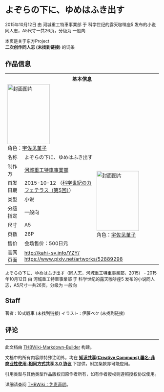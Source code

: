 # よぞらの下に、ゆめはふき出す

<!-- source html: G:\repos\THBWiki-Markdown-Builder\THBWikiMarkdown\Temp\main\c\ca\ns0%3A%E3%82%88%E3%81%9E%E3%82%89%E3%81%AE%E4%B8%8B%E3%81%AB%E3%80%81%E3%82%86%E3%82%81%E3%81%AF%E3%81%B5%E3%81%8D%E5%87%BA%E3%81%99.html -->

2015年10月12日 由 河城重工特車事業部 于 科学世纪的露天咖啡座5 发布的小说同人志，A5尺寸一共26页，分级为 一般向

本页是关于东方Project  
 **二次创作同人志 (未找到链接)** 的词条
## 作品信息

<table><tbody><tr><th colspan="3">基本信息</th></tr><tr><td class="cover-artwork-mobile" colspan="2"><a href="./文件-よぞらの下に、ゆめはふき出す封面.jpg.md" class="image" title="封面图片"><img alt="封面图片" src="https://upload.thwiki.cc/thumb/0/0f/%E3%82%88%E3%81%9E%E3%82%89%E3%81%AE%E4%B8%8B%E3%81%AB%E3%80%81%E3%82%86%E3%82%81%E3%81%AF%E3%81%B5%E3%81%8D%E5%87%BA%E3%81%99%E5%B0%81%E9%9D%A2.jpg/138px-%E3%82%88%E3%81%9E%E3%82%89%E3%81%AE%E4%B8%8B%E3%81%AB%E3%80%81%E3%82%86%E3%82%81%E3%81%AF%E3%81%B5%E3%81%8D%E5%87%BA%E3%81%99%E5%B0%81%E9%9D%A2.jpg" decoding="async" loading="lazy" width="138" height="196" srcset="https://upload.thwiki.cc/thumb/0/0f/%E3%82%88%E3%81%9E%E3%82%89%E3%81%AE%E4%B8%8B%E3%81%AB%E3%80%81%E3%82%86%E3%82%81%E3%81%AF%E3%81%B5%E3%81%8D%E5%87%BA%E3%81%99%E5%B0%81%E9%9D%A2.jpg/207px-%E3%82%88%E3%81%9E%E3%82%89%E3%81%AE%E4%B8%8B%E3%81%AB%E3%80%81%E3%82%86%E3%82%81%E3%81%AF%E3%81%B5%E3%81%8D%E5%87%BA%E3%81%99%E5%B0%81%E9%9D%A2.jpg 1.5x, https://upload.thwiki.cc/thumb/0/0f/%E3%82%88%E3%81%9E%E3%82%89%E3%81%AE%E4%B8%8B%E3%81%AB%E3%80%81%E3%82%86%E3%82%81%E3%81%AF%E3%81%B5%E3%81%8D%E5%87%BA%E3%81%99%E5%B0%81%E9%9D%A2.jpg/276px-%E3%82%88%E3%81%9E%E3%82%89%E3%81%AE%E4%B8%8B%E3%81%AB%E3%80%81%E3%82%86%E3%82%81%E3%81%AF%E3%81%B5%E3%81%8D%E5%87%BA%E3%81%99%E5%B0%81%E9%9D%A2.jpg 2x" data-file-width="721" data-file-height="1024"></a><div class="cover-char">角色：<a href="./宇佐见堇子.md" title="宇佐见堇子">宇佐见堇子</a></div></td>
</tr><tr><td class="label">名称</td><td colspan="2"> よぞらの下に、ゆめはふき出す </td></tr><tr><td class="label">制作方</td><td><a href="./河城重工特車事業部.md" title="河城重工特車事業部">河城重工特車事業部</a></td><td class="cover-artwork" rowspan="7" style="min-width:196px;"><a href="./文件-よぞらの下に、ゆめはふき出す封面.jpg.md" class="image" title="封面图片"><img alt="封面图片" src="https://upload.thwiki.cc/thumb/0/0f/%E3%82%88%E3%81%9E%E3%82%89%E3%81%AE%E4%B8%8B%E3%81%AB%E3%80%81%E3%82%86%E3%82%81%E3%81%AF%E3%81%B5%E3%81%8D%E5%87%BA%E3%81%99%E5%B0%81%E9%9D%A2.jpg/138px-%E3%82%88%E3%81%9E%E3%82%89%E3%81%AE%E4%B8%8B%E3%81%AB%E3%80%81%E3%82%86%E3%82%81%E3%81%AF%E3%81%B5%E3%81%8D%E5%87%BA%E3%81%99%E5%B0%81%E9%9D%A2.jpg" decoding="async" loading="lazy" width="138" height="196" srcset="https://upload.thwiki.cc/thumb/0/0f/%E3%82%88%E3%81%9E%E3%82%89%E3%81%AE%E4%B8%8B%E3%81%AB%E3%80%81%E3%82%86%E3%82%81%E3%81%AF%E3%81%B5%E3%81%8D%E5%87%BA%E3%81%99%E5%B0%81%E9%9D%A2.jpg/207px-%E3%82%88%E3%81%9E%E3%82%89%E3%81%AE%E4%B8%8B%E3%81%AB%E3%80%81%E3%82%86%E3%82%81%E3%81%AF%E3%81%B5%E3%81%8D%E5%87%BA%E3%81%99%E5%B0%81%E9%9D%A2.jpg 1.5x, https://upload.thwiki.cc/thumb/0/0f/%E3%82%88%E3%81%9E%E3%82%89%E3%81%AE%E4%B8%8B%E3%81%AB%E3%80%81%E3%82%86%E3%82%81%E3%81%AF%E3%81%B5%E3%81%8D%E5%87%BA%E3%81%99%E5%B0%81%E9%9D%A2.jpg/276px-%E3%82%88%E3%81%9E%E3%82%89%E3%81%AE%E4%B8%8B%E3%81%AB%E3%80%81%E3%82%86%E3%82%81%E3%81%AF%E3%81%B5%E3%81%8D%E5%87%BA%E3%81%99%E5%B0%81%E9%9D%A2.jpg 2x" data-file-width="721" data-file-height="1024"></a><div class="cover-char">角色：<a href="./宇佐见堇子.md" title="宇佐见堇子">宇佐见堇子</a></div></td>
</tr><tr><td class="label">首发日期</td><td>2015-10-12&#160;（<a href="/展会作品列表?e=%E7%A7%91%E5%AD%A6%E4%B8%96%E7%BA%AA%E7%9A%84%E9%9C%B2%E5%A4%A9%E5%92%96%E5%95%A1%E5%BA%A7%235">科学世紀のカフェテラス（第5回）</a>）</td></tr><tr><td class="label">类型</td><td>小说</td></tr><tr><td class="label">分级指定</td><td>一般向</td></tr><tr><td class="label">尺寸</td><td>A5</td></tr><tr><td class="label">页数</td><td>26P</td></tr><tr><td class="label">售价</td><td>会场售价：500日元</td></tr>
<tr><td class="label">官网页面</td><td colspan="2"><a rel="nofollow" class="external free" href="http://kahi-sv.info/YZY/">http://kahi-sv.info/YZY/</a><br><a rel="nofollow" class="external free" href="https://www.pixiv.net/artworks/52889298">https://www.pixiv.net/artworks/52889298</a></td></tr></tbody></table>

よぞらの下に、ゆめはふき出す（同人志，河城重工特車事業部，2015） - 2015年10月12日 由 河城重工特車事業部 于 科学世纪的露天咖啡座5 发布的小说同人志，A5尺寸一共26页，分级为 一般向
## Staff
著者
: 10式戦車 (未找到链接)
イラスト
: 伊藤ベク (未找到链接)

## 评论




---

此文档由 [THBWiki-Markdown-Builder](https://github.com/Delsin-Yu/THBWiki-Markdown-Builder) 构建。

文档中的所有内容除特殊注明外，均在 [**知识共享(Creative Commons) 署名-非商业性使用-相同方式共享 3.0 协议**](https://creativecommons.org/licenses/by-sa/3.0/deed.zh-hans) 下提供，附加条款亦可能应用。

引用类型与其他类型作品版权归原作者所有，如有作者授权则遵照授权协议使用。

详细请查阅 [THBWiki：免责声明](https://thbwiki.cc/THBWiki:%E5%85%8D%E8%B4%A3%E5%A3%B0%E6%98%8E)。

